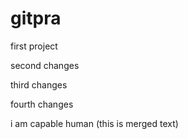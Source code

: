 # gitpra

first project

second changes

third changes

fourth changes


i am capable human (this is merged text)